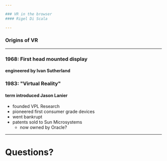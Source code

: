 ```yaml
---

### VR in the browser
#### Rigel Di Scala

---
```


### Origins of VR

---

### 1968: First head mounted display
#### engineered by Ivan Sutherland

### 1983: "Virtual Reality"
#### term introduced Jason Lanier
 - founded VPL Research
 - pioneered first consumer grade devices
 - went bankrupt
 - patents sold to Sun Microsystems
    - now owned by Oracle?

---

# Questions?
